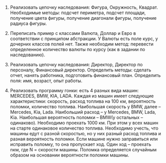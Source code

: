 1.	Реализовать цепочку наследования: Фигура, Окружность, Квадрат. 
Необходимые методы: подсчет периметра, подсчет площади, получение цвета фигуры, получение диагонали фигуры, получение радиуса фигуры.
2.	Переписать пример с классами Валюта, Доллар и Евро в соответствии с принципом абстракции. У Валюты есть поле курс, у дочерних классов полей нет. 
Также необходим метод: перевести определенное количество валюты по курсу (как в задании по наследованию).
3.	Реализовать цепочку наследования: Директор, Директор по персоналу, Финансовый директор. Определить методы: сделать отчет, нанять работника, подготовить финансовый план. Определить поля: имя, возраст, опыт работы.

4.	Реализовать программу гонки: есть 4 разных вида машин: MERCEDES, BMW, KIA, LADA.
Каждая из машин имеет следующие характеристики: скорость, расход топлива на 100 км, вероятность поломки, количество топлива. 
Наибольшая скорость у BMW, далее – Mercedes, Kia, Lada. Наибольший расход – у Mercedes, BMW, Lada, Kia. 
Наибольшая вероятность поломки – BMW(у остальных – одинаково). 
Необходимо проехать 1000 км. При этом у всех машин на старте одинаковое количество топлива. 
Необходимо учесть, что машины едут с разной скоростью, но у них разный расход топлива и разная вероятность поломки. 
Если машине нужно заправиться или исправить поломку, то она пропускает ход. Один ход – проехать nкм, где N = скорости машины. 
Поломка определяется случайным образом на основании вероятности поломки машины.
